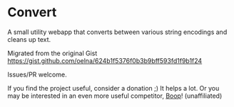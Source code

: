 # Convert

A small utility webapp that converts between various string encodings and cleans up text.

Migrated from the original Gist https://gist.github.com/oelna/624b1f5376f0b3b9bff593fd1f9b1f24

Issues/PR welcome.

If you find the project useful, consider a donation ;) It helps a lot.
Or you may be interested in an even more useful competitor, [Boop](https://apps.apple.com/de/app/boop/id1518425043?mt=12)! (unaffiliated)
